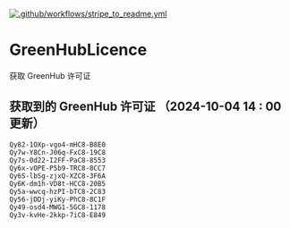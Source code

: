[![.github/workflows/stripe_to_readme.yml](https://github.com/zjx-kimi/GreenHubLicence/actions/workflows/stripe_to_readme.yml/badge.svg)](https://github.com/zjx-kimi/GreenHubLicence/actions/workflows/stripe_to_readme.yml)
# GreenHubLicence
获取 GreenHub 许可证
## 获取到的 GreenHub 许可证 （2024-10-04 14 : 00 更新）
```
Qy82-1OXp-vgo4-mHC8-B8E0
Qy7w-Y8Cn-J06q-FxC8-19C8
Qy7s-0d22-I2FF-PaC8-8553
Qy6x-vOPE-P5b9-TRC8-8CC7
Qy6S-lbSg-zjxQ-XZC8-3F6A
Qy6K-dm1h-VD8t-HCC8-20B5
Qy5a-wwcq-hzPI-bTC8-2C83
Qy56-jDDj-yiKy-PhC8-8C1F
Qy49-osd4-MWG1-5GC8-1178
Qy3v-kvHe-2kkp-7iC8-E849
```
